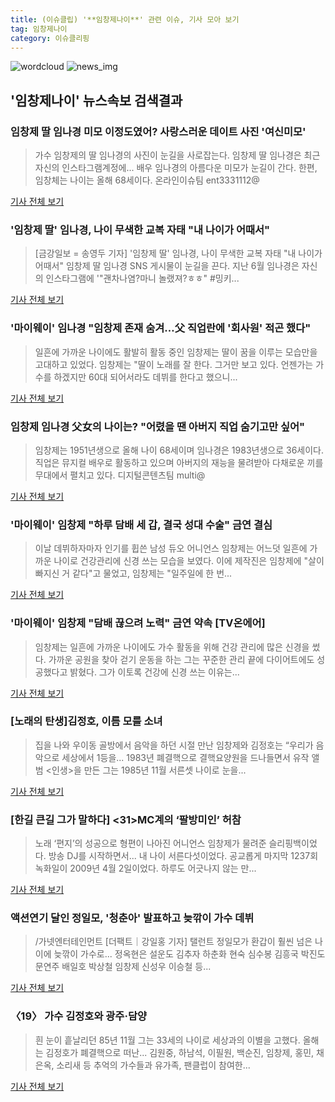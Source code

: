 ```yaml
---
title: (이슈클립) '**임창제나이**' 관련 이슈, 기사 모아 보기
tag: 임창제나이
category: 이슈클리핑
---
```

![wordcloud](https://s3.ap-northeast-2.amazonaws.com/lyrics101-wordcloud/2018-09-02-1535843226.png)
![news_img](https://user-images.githubusercontent.com/42597476/44507050-1206f400-a6e4-11e8-8d98-7ffbfebb353f.png)
## **'**임창제나이**'** 뉴스속보 검색결과
### 임창제 딸 임나경 미모 이정도였어? 사랑스러운 데이트 사진 '여신미모'

>가수 임창제의 딸 임나경의 사진이 눈길을 사로잡는다. 임창제 딸 임나경은 최근 자신의 인스타그램계정에... 배우 임나경의 아름다운 미모가 눈길이 간다. 한편, 임창체는 나이는 올해 68세이다. 온라인이슈팀 ent3331112@

<a href="http://www.joongdo.co.kr/main/view.php?key=20180831001111528" target="_blank">기사 전체 보기</a>

### '임창제 딸' 임나경, 나이 무색한 교복 자태 "내 나이가 어때서"

>[금강일보 = 송영두 기자] '임창제 딸' 임나경, 나이 무색한 교복 자태 "내 나이가 어때서" 임창제 딸 임나경 SNS 게시물이 눈길을 끈다. 지난 6월 임나경은 자신의 인스타그램에 '"괜차나염?마니 놀랬져?ㅎㅎ" #밍키...

<a href="http://www.ggilbo.com/news/articleView.html?idxno=541300" target="_blank">기사 전체 보기</a>

### '마이웨이' 임나경 "임창제 존재 숨겨…父 직업란에 '회사원' 적곤 했다"

>일흔에 가까운 나이에도 활발히 활동 중인 임창제는 딸이 꿈을 이루는 모습만을 고대하고 있었다. 임창제는 "딸이 노래를 잘 한다. 그거만 보고 있다. 언젠가는 가수를 하겠지만 60대 되어서라도 데뷔를 한다고 했으니...

<a href="http://www.mediapen.com/news/view/379674" target="_blank">기사 전체 보기</a>

### 임창제 임나경 父女의 나이는? "어렸을 땐 아버지 직업 숨기고만 싶어"

>임창제는 1951년생으로 올해 나이 68세이며 임나경은 1983년생으로 36세이다. 직업은 뮤지컬 배우로 활동하고 있으며 아버지의 재능을 물려받아 다채로운 끼를 무대에서 펼치고 있다. 디지털콘텐츠팀 multi@

<a href="http://news20.busan.com/controller/newsController.jsp?newsId=20180831000084" target="_blank">기사 전체 보기</a>

### '마이웨이' 임창제 "하루 담배 세 갑, 결국 성대 수술" 금연 결심

>이날 데뷔하자마자 인기를 휩쓴 남성 듀오 어니언스 임창제는 어느덧 일흔에 가까운 나이로 건강관리에 신경 쓰는 모습을 보였다. 이에 제작진은 임창제에 "살이 빠지신 거 같다"고 물었고, 임창제는 "일주일에 한 번...

<a href="http://www.mydaily.co.kr/new_yk/html/read.php?newsid=201808310031459771&ext=na" target="_blank">기사 전체 보기</a>

### '마이웨이' 임창제 "담배 끊으려 노력" 금연 약속 [TV온에어]

>임창제는 일흔에 가까운 나이에도 가수 활동을 위해 건강 관리에 많은 신경을 썼다. 가까운 공원을 찾아 걷기 운동을 하는 그는 꾸준한 관리 끝에 다이어트에도 성공했다고 밝혔다. 그가 이토록 건강에 신경 쓰는 이유는...

<a href="http://tvdaily.asiae.co.kr/read.php3?aid=15356349731390218002" target="_blank">기사 전체 보기</a>

### [노래의 탄생]김정호, 이름 모를 소녀

>집을 나와 우이동 골방에서 음악을 하던 시절 만난 임창제와 김정호는 “우리가 음악으로 세상에서 1등을... 1983년 폐결핵으로 결핵요양원을 드나들면서 유작 앨범 <인생>을 만든 그는 1985년 11월 서른셋 나이로 눈을...

<a href="http://news.khan.co.kr/kh_news/khan_art_view.html?artid=201807012111005&code=990100" target="_blank">기사 전체 보기</a>

### [한길 큰길 그가 말하다] <31>MC계의 ‘팔방미인’ 허참

>노래 ‘편지’의 성공으로 형편이 나아진 어니언스 임창제가 물려준 슬리핑백이었다. 방송 DJ를 시작하면서... 내 나이 서른다섯이었다. 공교롭게 마지막 1237회 녹화일이 2009년 4월 2일이었다. 하루도 어긋나지 않는 만...

<a href="http://www.seoul.co.kr/news/newsView.php?id=20161208027002&wlog_tag3=naver" target="_blank">기사 전체 보기</a>

### 액션연기 달인 정일모, '청춘아' 발표하고 늦깎이 가수 데뷔

>/가넷엔터테인먼트 [더팩트｜강일홍 기자] 탤런트 정일모가 환갑이 훨씬 넘은 나이에 늦깎이 가수로... 정옥현은 설운도 김추자 하춘화 현숙 심수봉 김흥국 박진도 문연주 배일호 박상철 임창제 신성우 이승철 등...

<a href="http://news.tf.co.kr/read/entertain/1660809.htm" target="_blank">기사 전체 보기</a>

### 〈19〉 가수 김정호와 광주·담양

>흰 눈이 흩날리던 85년 11월 그는 33세의 나이로 세상과의 이별을 고했다. 올해는 김정호가 폐결핵으로 떠난... 김원중, 하남석, 이필원, 백순진, 임창제, 홍민, 채은옥, 소리새 등 추억의 가수들과 유가족, 팬클럽이 참여한...

<a href="http://www.kwangju.co.kr/read.php3?aid=1447167600563362212" target="_blank">기사 전체 보기</a>


